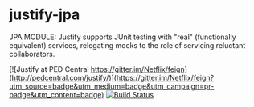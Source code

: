 # justify-jpa
JPA MODULE: Justify supports JUnit testing with "real" (functionally equivalent) services, relegating mocks to the role of servicing reluctant collaborators.

[![Justify at PED Central https://gitter.im/Netflix/feign](http://pedcentral.com/justify/)](https://gitter.im/Netflix/feign?utm_source=badge&utm_medium=badge&utm_campaign=pr-badge&utm_content=badge)
[![Build Status](https://travis-ci.org/OpenFeign/feign.svg?branch=master)](https://travis-ci.org/OpenFeign/feign)
